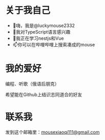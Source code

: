 # 关于我自己
- 👋嗨，我是@luckymouse2332
- 👀我对TypeScript语言感兴趣
- 🌱我正在学习nestjs和Vue
- 📫你可以在哔哩哔哩上搜索凑成的mouse
# 我的爱好
编程、听歌（俄语后朋克）

希望能在Github上结识志同道合的好友

# 联系我
发到这个邮箱里：mousexiaoqi111@gmail.com

